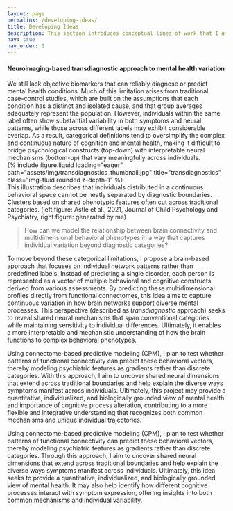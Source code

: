 ```yaml
---
layout: page
permalink: /developing-ideas/
title: Developing Ideas
description: This section introduces conceptual lines of work that I am currently developing. These concepts originate from me and may include ongoing discussions with my current PI.
nav: true
nav_order: 3
---
```


<h4 style="font-weight:700;">Neuroimaging-based transdiagnostic approach to mental health variation</h4>
We still lack objective biomarkers that can reliably diagnose or predict mental health conditions. Much of this limitation arises from traditional case–control studies, which are built on the assumptions that each condition has a distinct and isolated cause, and that group averages adequately represent the population. However, individuals within the same label often show substantial variability in both symptoms and neural patterns, while those across different labels may exhibit considerable overlap. As a result, categorical definitions tend to oversimplify the complex and continuous nature of cognition and mental health, making it difficult to bridge psychological constructs (top-down) with interpretable neural mechanisms (bottom-up) that vary meaningfully across individuals.

<div class="row">
    <div class="col-sm mt-3 mt-md-0">
        {% include figure.liquid loading="eager" path="assets/img/transdiagnostics_thumbnail.jpg" title="transdiagnostics" class="img-fluid rounded z-depth-1" %}
    </div>
</div>
<div class="caption">
    This illustration describes that individuals distributed in a continuous behavioral space cannot be neatly separated by diagnostic boundaries. Clusters based on shared phenotypic features often cut across traditional categories. (left figure: Astle et al., 2021, Journal of Child Psychology and Psychiatry, right figure: generated by me)
</div>

> How can we model the relationship between brain connectivity and multidimensional behavioral phenotypes in a way that captures individual variation beyond diagnostic categories?

To move beyond these categorical limitations, I propose a brain-based approach that focuses on individual network patterns rather than predefined labels. Instead of predicting a single disorder, each person is represented as a vector of multiple behavioral and cognitive constructs derived from various assessments. By predicting these multidimensional profiles directly from functional connectomes, this idea aims to capture continuous variation in how brain networks support diverse mental processes. This perspective (described as <em>transdiagnostic</em> approach) seeks to reveal shared neural mechanisms that span conventional categories while maintaining sensitivity to individual differences. Ultimately, it enables a more interpretable and mechanistic understanding of how the brain functions to complex behavioral phenotypes.

Using connectome-based predictive modeling (CPM), I plan to test whether patterns of functional connectivity can predict these behavioral vectors, thereby modeling psychiatric features as gradients rather than discrete categories. With this approach, I aim to uncover shared neural dimensions that extend across traditional boundaries and help explain the diverse ways symptoms manifest across individuals. Ultimately, this project may provide a quantitative, individualized, and biologically grounded view of mental health and importance of cognitive process alteration, contributing to a more flexible and integrative understanding that recognizes both common mechanisms and unique individual trajectories.

Using connectome-based predictive modeling (CPM), I plan to test whether patterns of functional connectivity can predict these behavioral vectors, thereby modeling psychiatric features as gradients rather than discrete categories. Through this approach, I aim to uncover shared neural dimensions that extend across traditional boundaries and help explain the diverse ways symptoms manifest across individuals. Ultimately, this idea seeks to provide a quantitative, individualized, and biologically grounded view of mental health. It may also help identify how different cognitive processes interact with symptom expression, offering insights into both common mechanisms and individual variability.

